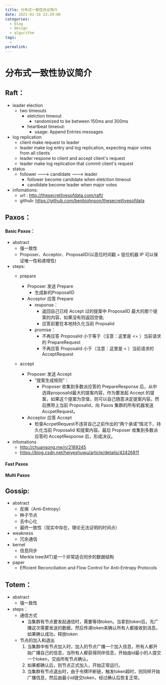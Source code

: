 ```yaml
---
title: 分布式一致性协议简介
date: 2021-01-16 23:29:06
categories:
  - blog
  - design
  - algorithm
tags:
  - 
permalink:
---
```

# 分布式一致性协议简介

## Raft：
- leader election
	+ two timeouts
		- eletction timeout
			+ randomized to be between 150ms and 300ms
		- heartbeat timeout: 
			+ usage: Append Entries messages
- log replication
	+ client make request to leader
	+ leader make log entry and log replication, expecting major votes from all clients
	+ leader respone to client and accept client's request
	+ leader make log replication that commit client's request
- status
	+ follower ---> candidate ---> leader
		- follower become candidate when eletction timeout
		- candidate become leader when major votes
- infomations:
	+ url	: http://thesecretlivesofdata.com/raft/
	+ github: https://github.com/benbjohnson/thesecretlivesofdata

## Paxos：
#### Basic Paxos：
- abstract
	+ 强一致性
	+ Proposer、Acceptor、ProposalID(以高位时间戳 + 低位机器 IP 可以保证唯一性和递增性)
- steps:
	+ prepare
		- Proposer 发送 Prepare
			+ 生成新的ProposalID
		- Acceptor 应答 Prepare
			+ response：
				- 返回自己已经 Accept 过的提案中 ProposalID 最大的那个提案的内容，如果没有则返回空值;
				- 应答前要在本地持久化当前 Propsalid
			+ promise：
				- 不再应答 Proposalid 小于等于（注意：这里是 <= ）当前请求的 PrepareRequest
				- 不再应答 Proposalid 小于（注意：这里是 < ）当前请求的 AcceptRequest
			
	+ accept
		- Proposer 发送 Accept
			+ “提案生成规则”：
				- Proposer 收集到多数派应答的 PrepareResponse 后，从中选择proposalid最大的提案内容，作为要发起 Accept 的提案，如果这个提案为空值，则可以自己随意决定提案内容。然后携带上当前 Proposalid，向 Paxos 集群的所有机器发送 AccpetRequest。
		- Acceptor 应答 Accept
			+ 检查AccpetRequest不违背自己之前作出的“两个承诺”情况下，持久化当前 Proposalid 和提案内容。最后 Proposer 收集到多数派应答的 AcceptResponse 后，形成决议。
- infomations
	+ http://chuansong.me/n/2189245
	+ https://blog.csdn.net/heiyeshuwu/article/details/42426811
#### Fast Paxos
#### Multi Paxos

## Gossip:
- abstract
	+ 反熵（Anti-Entropy）
	+ 种子节点
	+ 去中心化
	+ 最终一致性（现实中存在，理论无法证明的时间点）
- weakness
	+ 冗余通信
- kernel
	+ 信息同步
	+ Merkle tree(MT)是一个非常适合同步的数据结构
- paper
	+ Efficient Reconciliation and Flow Control for Anti-Entropy Protocols
	

## Totem：
- abstract
	+ 强一致性
- steps：
	+ 通信方式
        - 当集群有节点要发起通信时，需要等待token。当拿到token后，先广播这次需要发送的数据，然后传递token来确认所有人都接收到消息。
		如果确认成功，释放token
	+ 节点的加入和退出
        1. 当集群中有节点加入时，加入的节点广播一个加入信息，所有人都开始广播自己的信息，当所有人都获得同伴信息，开始由id最小的人提交一个token，交由所有节点确认。
	    2. 如果都确认后，则节点正式加入，开始正常运行。
	    3. 当集群有节点退出时，由于令牌环断链，触发token超时，则同样开始广播信息，然后由最小id提交token，经过确认后恢复正常。
